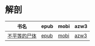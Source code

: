 # 解剖

| 书名 | epub | mobi | azw3 |
| --- | --- | --- | --- |
| [不平等的尸体](http://ct.dalanmei.com/f/31084289-570287143-f79dae) | [epub](http://ct.dalanmei.com/f/31084289-570287143-f79dae) | [mobi](http://ct.dalanmei.com/f/31084289-570170319-a7ed1d) | [azw3](http://ct.dalanmei.com/f/31084289-570358539-cfe957) |
